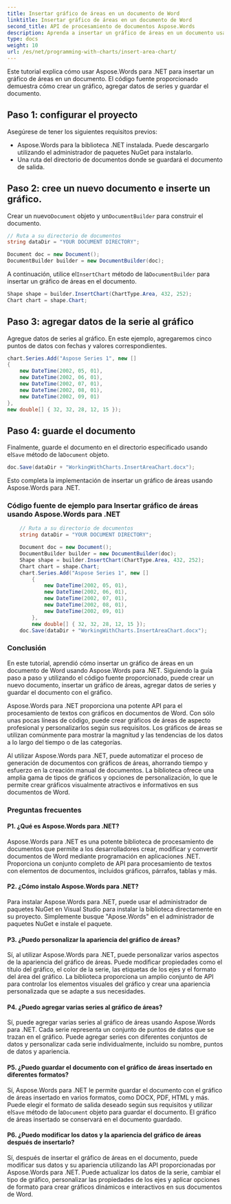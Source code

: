 ```yaml
---
title: Insertar gráfico de áreas en un documento de Word
linktitle: Insertar gráfico de áreas en un documento de Word
second_title: API de procesamiento de documentos Aspose.Words
description: Aprenda a insertar un gráfico de áreas en un documento usando Aspose.Words para .NET. Agregue datos de la serie y guarde el documento con el gráfico.
type: docs
weight: 10
url: /es/net/programming-with-charts/insert-area-chart/
---
```


Este tutorial explica cómo usar Aspose.Words para .NET para insertar un gráfico de áreas en un documento. El código fuente proporcionado demuestra cómo crear un gráfico, agregar datos de series y guardar el documento.

## Paso 1: configurar el proyecto

Asegúrese de tener los siguientes requisitos previos:

- Aspose.Words para la biblioteca .NET instalada. Puede descargarlo utilizando el administrador de paquetes NuGet para instalarlo.
- Una ruta del directorio de documentos donde se guardará el documento de salida.

## Paso 2: cree un nuevo documento e inserte un gráfico.

 Crear un nuevo`Document` objeto y un`DocumentBuilder` para construir el documento.

```csharp
// Ruta a su directorio de documentos
string dataDir = "YOUR DOCUMENT DIRECTORY";

Document doc = new Document();
DocumentBuilder builder = new DocumentBuilder(doc);
```

 A continuación, utilice el`InsertChart` método de la`DocumentBuilder` para insertar un gráfico de áreas en el documento.

```csharp
Shape shape = builder.InsertChart(ChartType.Area, 432, 252);
Chart chart = shape.Chart;
```

## Paso 3: agregar datos de la serie al gráfico

Agregue datos de series al gráfico. En este ejemplo, agregaremos cinco puntos de datos con fechas y valores correspondientes.

```csharp
chart.Series.Add("Aspose Series 1", new []
{
    new DateTime(2002, 05, 01),
    new DateTime(2002, 06, 01),
    new DateTime(2002, 07, 01),
    new DateTime(2002, 08, 01),
    new DateTime(2002, 09, 01)
}, 
new double[] { 32, 32, 28, 12, 15 });
```

## Paso 4: guarde el documento

 Finalmente, guarde el documento en el directorio especificado usando el`Save` método de la`Document` objeto.

```csharp
doc.Save(dataDir + "WorkingWithCharts.InsertAreaChart.docx");
```

Esto completa la implementación de insertar un gráfico de áreas usando Aspose.Words para .NET.

### Código fuente de ejemplo para Insertar gráfico de áreas usando Aspose.Words para .NET 

```csharp
	// Ruta a su directorio de documentos
	string dataDir = "YOUR DOCUMENT DIRECTORY";

	Document doc = new Document();
	DocumentBuilder builder = new DocumentBuilder(doc);
	Shape shape = builder.InsertChart(ChartType.Area, 432, 252);
	Chart chart = shape.Chart;
	chart.Series.Add("Aspose Series 1", new []
		{
			new DateTime(2002, 05, 01),
			new DateTime(2002, 06, 01),
			new DateTime(2002, 07, 01),
			new DateTime(2002, 08, 01),
			new DateTime(2002, 09, 01)
		}, 
		new double[] { 32, 32, 28, 12, 15 });
	doc.Save(dataDir + "WorkingWithCharts.InsertAreaChart.docx");
```

### Conclusión

En este tutorial, aprendió cómo insertar un gráfico de áreas en un documento de Word usando Aspose.Words para .NET. Siguiendo la guía paso a paso y utilizando el código fuente proporcionado, puede crear un nuevo documento, insertar un gráfico de áreas, agregar datos de series y guardar el documento con el gráfico.

Aspose.Words para .NET proporciona una potente API para el procesamiento de textos con gráficos en documentos de Word. Con sólo unas pocas líneas de código, puede crear gráficos de áreas de aspecto profesional y personalizarlos según sus requisitos. Los gráficos de áreas se utilizan comúnmente para mostrar la magnitud y las tendencias de los datos a lo largo del tiempo o de las categorías.

Al utilizar Aspose.Words para .NET, puede automatizar el proceso de generación de documentos con gráficos de áreas, ahorrando tiempo y esfuerzo en la creación manual de documentos. La biblioteca ofrece una amplia gama de tipos de gráficos y opciones de personalización, lo que le permite crear gráficos visualmente atractivos e informativos en sus documentos de Word.

### Preguntas frecuentes

#### P1. ¿Qué es Aspose.Words para .NET?
Aspose.Words para .NET es una potente biblioteca de procesamiento de documentos que permite a los desarrolladores crear, modificar y convertir documentos de Word mediante programación en aplicaciones .NET. Proporciona un conjunto completo de API para procesamiento de textos con elementos de documentos, incluidos gráficos, párrafos, tablas y más.

#### P2. ¿Cómo instalo Aspose.Words para .NET?
Para instalar Aspose.Words para .NET, puede usar el administrador de paquetes NuGet en Visual Studio para instalar la biblioteca directamente en su proyecto. Simplemente busque "Apose.Words" en el administrador de paquetes NuGet e instale el paquete.

#### P3. ¿Puedo personalizar la apariencia del gráfico de áreas?
Sí, al utilizar Aspose.Words para .NET, puede personalizar varios aspectos de la apariencia del gráfico de áreas. Puede modificar propiedades como el título del gráfico, el color de la serie, las etiquetas de los ejes y el formato del área del gráfico. La biblioteca proporciona un amplio conjunto de API para controlar los elementos visuales del gráfico y crear una apariencia personalizada que se adapte a sus necesidades.

#### P4. ¿Puedo agregar varias series al gráfico de áreas?
Sí, puede agregar varias series al gráfico de áreas usando Aspose.Words para .NET. Cada serie representa un conjunto de puntos de datos que se trazan en el gráfico. Puede agregar series con diferentes conjuntos de datos y personalizar cada serie individualmente, incluido su nombre, puntos de datos y apariencia.

#### P5. ¿Puedo guardar el documento con el gráfico de áreas insertado en diferentes formatos?
 Sí, Aspose.Words para .NET le permite guardar el documento con el gráfico de áreas insertado en varios formatos, como DOCX, PDF, HTML y más. Puede elegir el formato de salida deseado según sus requisitos y utilizar el`Save` método de la`Document` objeto para guardar el documento. El gráfico de áreas insertado se conservará en el documento guardado.

#### P6. ¿Puedo modificar los datos y la apariencia del gráfico de áreas después de insertarlo?
Sí, después de insertar el gráfico de áreas en el documento, puede modificar sus datos y su apariencia utilizando las API proporcionadas por Aspose.Words para .NET. Puede actualizar los datos de la serie, cambiar el tipo de gráfico, personalizar las propiedades de los ejes y aplicar opciones de formato para crear gráficos dinámicos e interactivos en sus documentos de Word.